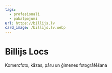 ```yaml
---
tags:
  - profesionali
  - pakalpojumi
url: https://billijs.lv
card_image: /billijs.lv.webp
---
```


# Billijs Locs

Komercfoto, kāzas, pāru un ģimenes fotogrāfēšana

